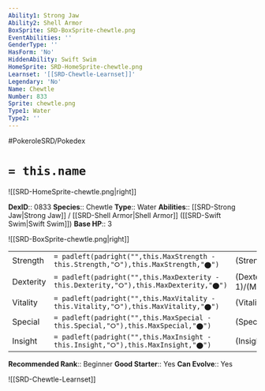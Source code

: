 ```yaml
---
Ability1: Strong Jaw
Ability2: Shell Armor
BoxSprite: SRD-BoxSprite-chewtle.png
EventAbilities: ''
GenderType: ''
HasForm: 'No'
HiddenAbility: Swift Swim
HomeSprite: SRD-HomeSprite-chewtle.png
Learnset: '[[SRD-Chewtle-Learnset]]'
Legendary: 'No'
Name: Chewtle
Number: 833
Sprite: chewtle.png
Type1: Water
Type2: ''
---
```


#PokeroleSRD/Pokedex

# `= this.name`

![[SRD-HomeSprite-chewtle.png|right]]

**DexID**:: 0833
**Species**:: Chewtle
**Type**:: Water
**Abilities**:: [[SRD-Strong Jaw|Strong Jaw]] / [[SRD-Shell Armor|Shell Armor]] ([[SRD-Swift Swim|Swift Swim]])
**Base HP**:: 3

![[SRD-BoxSprite-chewtle.png|right]]

|           |                                                                                        |                                          |
| --------- | -------------------------------------------------------------------------------------- | ---------------------------------------- |
| Strength  | `= padleft(padright("",this.MaxStrength - this.Strength,"⭘"),this.MaxStrength,"⬤")`    | (Strength::2)/(MaxStrength::4)   |
| Dexterity | `= padleft(padright("",this.MaxDexterity - this.Dexterity,"⭘"),this.MaxDexterity,"⬤")` | (Dexterity:: 1)/(MaxDexterity::3) |
| Vitality  | `= padleft(padright("",this.MaxVitality - this.Vitality,"⭘"),this.MaxVitality,"⬤")`    | (Vitality::2)/(MaxVitality::4)   |
| Special   | `= padleft(padright("",this.MaxSpecial - this.Special,"⭘"),this.MaxSpecial,"⬤")`       | (Special::1)/(MaxSpecial::3)     |
| Insight   | `= padleft(padright("",this.MaxInsight - this.Insight,"⭘"),this.MaxInsight,"⬤")`       | (Insight::1)/(MaxInsight::3)     |

**Recommended Rank**:: Beginner
**Good Starter**:: Yes
**Can Evolve**:: Yes

![[SRD-Chewtle-Learnset]]